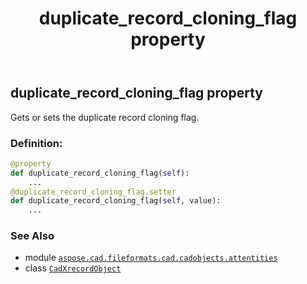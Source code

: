 ﻿---
title: duplicate_record_cloning_flag property
second_title: Aspose.CAD for Python via .NET API References
description: 
type: docs
weight: 200
url: /python-net/aspose.cad.fileformats.cad.cadobjects.attentities/cadxrecordobject/duplicate_record_cloning_flag/
is_root: false
---

## duplicate_record_cloning_flag property


Gets or sets the duplicate record cloning flag.
### Definition:
```python
@property
def duplicate_record_cloning_flag(self):
    ...
@duplicate_record_cloning_flag.setter
def duplicate_record_cloning_flag(self, value):
    ...
```

### See Also
* module [`aspose.cad.fileformats.cad.cadobjects.attentities`](../../)
* class [`CadXrecordObject`](/cad/python-net/aspose.cad.fileformats.cad.cadobjects.attentities/cadxrecordobject)
